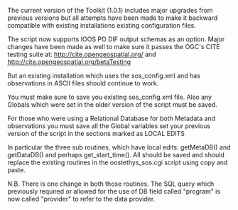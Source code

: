 The current version of the Toolkit (1.0.1) includes major upgrades from previous versions but all attempts have been made to make it backward compatible with
existing installations existing configuration files.

The script now supports IOOS PO DIF output schemas as an option.
Major changes have been made as well to make sure it passes the OGC's CITE testing suite at:
http://cite.opengeospatial.org/ and http://cite.opengeospatial.org/betaTesting

But an existing installation which uses the sos\_config.xml and has observations in ASCII files should continue to work.

You must make sure to save you existing sos\_config.xml file.
Also any Globals which were set in the older version of the script must be saved.

For those who were using a Relational Database for both Metadata and observations you must save all the Global variables set your previous version of
the script in the sections marked as LOCAL EDITS

In particular the three sub routines, which have local edits:
getMetaDB() and getDataDB() and perhaps get\_start\_time().
All should be saved and should replace the existing routines in the oostethys\_sos.cgi script using copy and paste.

N.B. There is one change in both those routines.  The SQL query which previously required or allowed for the use of DB field called "program" is now called "provider" to refer to the data provider.